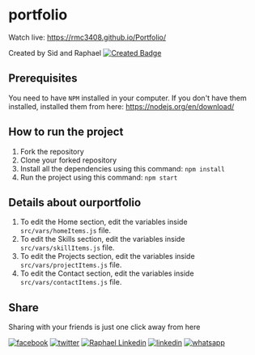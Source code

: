 # portfolio
Watch live: https://rmc3408.github.io/Portfolio/


Created by Sid and Raphael [![Created Badge](https://badges.pufler.dev/created/rmc3408/git-badges)](https://badges.pufler.dev)




## Prerequisites
You need to have `NPM` installed in your computer. If you don't have them installed, installed them from here: https://nodejs.org/en/download/

## How to run the project
1. Fork the repository
2. Clone your forked repository
3. Install all the dependencies using this command:
`npm install`
4. Run the project using this command:
`npm start`


## Details about ourportfolio
1. To edit the Home section, edit the variables inside `src/vars/homeItems.js` file.
2. To edit the Skills section, edit the variables inside `src/vars/skillItems.js` file.
3. To edit the Projects section, edit the variables inside `src/vars/projectItems.js` file.
4. To edit the Contact section, edit the variables inside `src/vars/contactItems.js` file.


## Share
Sharing with your friends is just one click away from here

[![facebook](https://image.flaticon.com/icons/png/32/124/124010.png)](https://www.facebook.com/sharer/sharer.php?u=https://github.com/p32929/Portfolio)
[![twitter](https://image.flaticon.com/icons/png/32/124/124021.png)](https://twitter.com/intent/tweet?source=https://github.com/p32929/Portfolio)
[![Raphael Linkedin](https://img.shields.io/badge/linkedin-%230077B5.svg?&style=for-the-badge&logo=linkedin&logoColor=white)]()
[![linkedin](https://image.flaticon.com/icons/png/32/1409/1409945.png)](https://www.linkedin.com/shareArticle?mini=true&url=https://github.com/p32929/Portfolio)
[![whatsapp](https://image.flaticon.com/icons/png/32/733/733585.png)](https://api.whatsapp.com/send?text=https://github.com/p32929/Portfolio)
